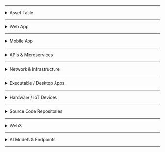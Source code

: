 
<hr>

<details>
<summary>Asset Table</summary>

| Category | Asset Type rOne |   Examples |
|---|---|---|
| Web Applications | URL, Domain, Wildcard | https://app.example.com, *.example.com    |
| Mobile Applications | Android: .apk, Android: PlayStore iOS: .ipa, iOS: App Store, iOS: Testflight | app-release.apk, com.example.app |
| APIs & Microservices | URL | https://api.example.com/v1/users     |
| Network & Infrastructure | CIDR, IP Address | 192.168.0.0/24, 203.0.113.5     |
| Executable / Desktop Apps | Executable, Windows: Microsoft Store | installer.exe, MyApp.appxbundle |
| Hardware / IoT Devices | Hardware/IoT | DeviceModel1234, thermostat.local     |
| Source Code Repositories | Source Code | GitHub repo URL, .git |      |
| Smart Contracts (Web3) | Smart Contract | 0xAbC123… on Ethereum, Solana program ID |
| AI Models & Endpoints    | AI Model | LLM endpoint URL|
</details>

<hr>
<details>
<summary>Web App</summary>

All oneliner commands are covered in [cheet sheet](/CHEAT-SHEET.md) and [README](/README.md)


</details>
<hr>
<details>
<summary>Mobile App</summary>

```bash
# Android APK Static Recon
apktool d app-release.apk -o apk_out && grep -R "api_key\|secret" apk_out
```
```bash

unzip -p app.ipa Payload/*.app/* | strings | grep -Ei "api_key|password"
# iOS IPA Quick Strings
```
</details>
<hr>
<details>
<summary>APIs & Microservices</summary>

```bash
# Fetch a live list of endpoints from Swagger/OpenAPI and probe them:
curl -s https://api.example.com/openapi.json | jq -r '.paths|keys[]' | sed 's/^/https:\/\/api.example.com/' | httpx -silent -o api-alive.txt
```
</details>
<hr>
<details>
<summary>Network & Infrastructure</summary>

```bash
nmap -p80,443 192.168.0.0/24 -oG - | grep "/open/" | awk '{print $2}'
```
</details>
<hr>
<details>
<summary>Executable / Desktop Apps</summary>

```bash
# Extract strings from a Windows EXE and look for credentials
strings installer.exe | grep -Ei "password|token|secret"
```
</details>
<hr>
<details>
<summary>Hardware / IoT Devices</summary>

```bash
# Quickly discover local IoT hosts via mDNS and probe HTTP
avahi-browse -rt _http._tcp | grep host-name | awk '{print $4}' | xargs -I{} httpx -silent -title
```
</details>
<hr>
<details>
<summary>Source Code Repositories</summary>

```bash
# Clone and scan for hard-coded secrets with TruffleHog
git clone https://github.com/org/repo.git && trufflehog repo | tee secrets.log
```
</details>
<hr>
<details>
<summary>
Web3
</summary>

# Dynamic Tests
**Dynamic Front-End DAST**
> OWASP ZAP Quick Scan (Proxy Mode)
```bash
# Start ZAP in daemon mode; point your browser or automated crawler to use 127.0.0.1:8080 as proxy
docker run -u zap -p 8080:8080 owasp/zap2docker-stable zap.sh -daemon \
  -port 8080 -host 0.0.0.0 -config api.disablekey=true
```
```bash
# Runs ZAP’s spider plus active scanning against your DApp front end.
zap-cli quick-scan --self-contained --start-options '-config api.disablekey=true' \
  --spider-recurse --scanners all http://dapp.example.com
```
> Burp Suite Headless Scan

```bash
# Automates Burp’s crawl & scan suite headlessly.  ( works only wtih burp pro with)
burpsuite_pro --project-file=proj.burp --auto-save-state --logger-file burp.log \
  --headless-spider http://dapp.example.com --headless-scan
```
> JSON-RPC & GraphQL Fuzzing
JSON-RPC Method Enumeration & Fuzzing with Etheno
```bash
# Launch Etheno proxy that multiplexes to Infura & Alchemy
etheno --rpc-http https://mainnet.infura.io/v3/$KEY --rpc-http https://eth-mainnet.alchemyapi.io/v2/$KEY \
  --port 8545
# Then fuzz methods
wfuzz -c -z list,methods.txt --hc 400 --url http://localhost:8545/jsonrpc?jsonrpc=2.0&method=FUZZ&params=[]&id=1
# Where methods.txt lists common JSON-RPC methods (e.g. eth_sendTransaction, debug_traceTransaction
```
> GraphQL Introspection & Fuzzing for DApps
```bash
# Introspect schema
curl -s -X POST -H "Content-Type: application/json" \
  -d '{"query":"{__schema{types{name,fields{name}}}}"}' \
  https://api.dapp.com/graphql | jq '.data.__schema'
# Fuzz each field
jq -r '.data.__schema.types[].fields[].name' schema.json \
  | while read f; do curl -s -X POST -H "Content-Type: application/json" \
      -d "{\"query\":\"{ $f }\"}" https://api.dapp.com/graphql; done
```
> On-Chain Dynamic Interaction
```bash 
# Etherscan ABI & Source Retrieval
curl -s "https://api.etherscan.io/api?module=contract&action=getabi&address=$ADDR&apikey=$KEY" \
  | jq -r .result > contract.abi.json
curl -s "https://api.etherscan.io/api?module=contract&action=getsourcecode&address=$ADDR&apikey=$KEY" \
  | jq .result[0].SourceCode > contract.sol
# Fetch live ABI and source to dynamically generate calls.
```
> On-Chain Recon & ABI Retrieval
```bash 
# Fetch verified source or ABI directly via Etherscan APIs:
curl "https://api.etherscan.io/api?module=contract&action=getabi&address=$ADDR&apikey=$KEY" \
  | jq -r .result
# Retrieves the ABI for a verified contract 
```
```bash
curl "https://api.etherscan.io/api?module=contract&action=getsourcecode&address=$ADDR&apikey=$KEY" \
  | jq .result
```

> RPC & Bytecode Inspection
```bash
# Quickly pull deployed bytecode via Web3 CLI
node -e "const Web3=require('web3');(async()=>{console.log(await new Web3('https://mainnet.infura.io/v3/$KEY').eth.getCode('$ADDR'))})();"
# Prints on-chain bytecode for manual pattern analysis 
```
> Symbolic Execution with Mythril
```bash
myth analyze contract.sol --rpc https://mainnet.infura.io/v3/$INFURA_KEY -o json
# Runs Mythril against contract.sol via Infura and outputs JSON 
# Invoke Mythril to symbolically analyze source or bytecode
```
> Event Log Extraction
```bash
curl "https://api.etherscan.io/api?module=logs&action=getLogs&fromBlock=0&toBlock=latest&address=$ADDR&topic0=$SIG&apikey=$KEY" \
  | jq .result 
# Grabs all matching event logs by signature
# Filter and extract event logs for on-chain behavior
```
> Mythril Live Analysis
```bash 
myth analyze /path/to/contract.sol --rpc http://localhost:8545 --json -o myth-output.json
# Symbolically executes against live node to reveal reentrancy and auth bugs
```
> RPC Method Support Check (EIP-7663)
```bash
# Check if node supports eth_blobBaseFee
curl -s -X POST -H "Content-Type: application/json" \
  -d '{"jsonrpc":"2.0","method":"eth_checkMethodSupport","params":["eth_blobBaseFee"],"id":1}' \
  http://node.example.com:8545
# Identifies JSON-RPC support gaps in node providers
```
> Health & Metrics via cURL & Prometheus Endpoint
```bash
curl -s http://node.example.com:9545/metrics | grep -E 'go_memstats|http_metrics'
# Quickly checks health and Go runtime metrics on Geth or OpenEthereum nodes.
```
> Workflow-Driven Automation
```yml
# CI/CD DAST Job for Web3 Front-end
# .github/workflows/web3-dast.yml
on:
  schedule: [ { cron: '0 3 * * *' } ]
jobs:
  dast:
    runs-on: ubuntu-latest
    steps:
      - uses: actions/checkout@v3
      - name: Run ZAP Quick Scan
        run: zap-cli quick-scan --self-contained http://dapp.example.com
      - name: Upload Report
        uses: actions/upload-artifact@v3
        with:
          name: dast-report
          path: zap-report.html
```
> Property-Based Fuzzing in CI
```yaml
# .gitlab-ci.yml
test_fuzz:
  image: ruby:2.7
  script:
    - forge test --fork-url $RPC_URL --match MyContractFuzz
  only: [workflow_dispatch]
```

# Static Tests
```bash
slither . --print human-summary
# Prints a human-friendly summary of contract functions and dependencies 
```
```bash
slither . --list-detectors
# Lists all vulnerability detectors available 
```
```bash
slither . --print contract-summary
# Generates a high-level “floorplan” of your contract’s structure 
```
```bash
docker run --rm mythril/myth analyze --truffle
# Using the Docker image, analyze a Truffle project in place 
```
> Fuzzing with Echidna
```bash
# Property-based fuzzing to break invariants:
echidna-test contracts/ --contract MyToken --config echidna.yaml
# Fuzzes MyToken against invariants in echidna.yaml 
```
```bash
echidna-test contracts/ --contract Vault --init-cmd "deploy()" --poststate-cmd "balanceCheck()"
# Custom init & post-state commands for complex setups 
```
> Foundry Fuzz & Testing
```bash
forge test --match MyContractTest --fork-url $RPC_URL
# Runs only tests matching MyContractTest against a forked chain 
```
```bash
cast etherscan-source 0x1234...abcd
# Fetches and saves verified source from Etherscan via Foundry’s cast
```

</details>

<hr>
<details>
<summary>AI Models & Endpoints</summary>

```bash
# Fuzz an LLM endpoint for prompt‐injection via common vectors:
echo '{"prompt":"1; system(\"id\");"}' | jq -c . | while read p; do curl -s -X POST -H "Content-Type: application/json" -d "$p" https://ai.example.com/generate; done
```
</details>
<hr>